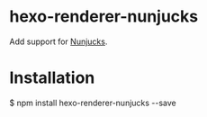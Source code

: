 # hexo-renderer-nunjucks
Add support for [Nunjucks](http://mozilla.github.io/nunjucks/templating.html#builtin-filters).

# Installation

$ npm install hexo-renderer-nunjucks --save